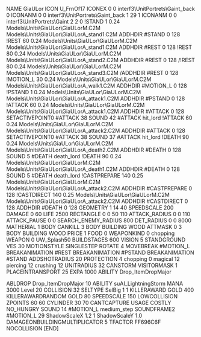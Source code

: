 NAME GiaULor
ICON U_FrnOf17
ICONEX 0 0 interf3\UnitPortrets\Gaint_back 0
ICONANM 0 0 interf3\UnitPortrets\Gaint_back 1 29 1
ICONANM 0 0 interf3\UnitPortrets\Gaint  2 2 0
!STAND          1 0.24  Models\Units\GiaULor\GiaULorM.C2M Models\Units\GiaULor\GiaULorA_stand1.C2M
ADDHDIR #STAND 0 128
!REST          60 0.24  Models\Units\GiaULor\GiaULorM.C2M Models\Units\GiaULor\GiaULorA_stand1.C2M
ADDHDIR #REST 0 128
!REST          80 0.24  Models\Units\GiaULor\GiaULorM.C2M Models\Units\GiaULor\GiaULorA_stand2.C2M
ADDHDIR #REST 0 128
/!REST          80 0.24  Models\Units\GiaULor\GiaULorM.C2M Models\Units\GiaULor\GiaULorA_stand3.C2M
/ADDHDIR #REST 0 128
!MOTION_L      30 0.24  Models\Units\GiaULor\GiaULorM.C2M Models\Units\GiaULor\GiaULorA_walk1.C2M
ADDHDIR #MOTION_L 0 128
!PSTAND        1  0.24  Models\Units\GiaULor\GiaULorM.C2M Models\Units\GiaULor\GiaULorA_attack1.C2M
ADDHDIR #PSTAND 0 128 
!ATTACK        60 0.24  Models\Units\GiaULor\GiaULorM.C2M Models\Units\GiaULor\GiaULorA_attack1.C2M
ADDHDIR #ATTACK 0 128
SETACTIVEPOINT0 #ATTACK 38
SOUND 42 #ATTACK hit_lord
!ATTACK        60 0.24  Models\Units\GiaULor\GiaULorM.C2M Models\Units\GiaULor\GiaULorA_attack2.C2M
ADDHDIR #ATTACK 0 128
SETACTIVEPOINT0 #ATTACK 38
SOUND 37 #ATTACK hit_lord
!DEATH         90 0.24  Models\Units\GiaULor\GiaULorM.C2M Models\Units\GiaULor\GiaULorA_death2.C2M
ADDHDIR #DEATH 0 128
SOUND 5 #DEATH death_lord
!DEATH         90 0.24  Models\Units\GiaULor\GiaULorM.C2M Models\Units\GiaULor\GiaULorA_death1.C2M
ADDHDIR #DEATH 0 128
SOUND 5 #DEATH death_lord
!CASTPREPARE   140  0.25 Models\Units\GiaULor\GiaULorM.C2M Models\Units\GiaULor\GiaULorA_attack2.C2M
ADDHDIR #CASTPREPARE 0 128
!CASTDIRECT    140  0.25 Models\Units\GiaULor\GiaULorM.C2M Models\Units\GiaULor\GiaULorA_attack2.C2M
ADDHDIR #CASTDIRECT 0 128
ADDHDIR #DEATH 0 128
GEOMETRY 1 14 40
SPEEDSCALE 200
DAMAGE   0 60
LIFE     2500
RECTANGLE 0 0 50 110
ATTACK_RADIUS 0 0 110
ATTACK_PAUSE 0 0
SEARCH_ENEMY_RADIUS 800
DET_RADIUS 0 0 8000
MATHERIAL 1 BODY
CANKILL 3 BODY BUILDING WOOD 
ATTMASK 0 3 BODY BUILDING WOOD
PRICE 1 FOOD 0
WEAPONKIND 0 chopping
WEAPON 0 UW_Splash50
BUILDSTAGES 600
VISION 5
STANDGROUND
VES 30
MOTIONSTYLE SINGLESTEP
ROTATE 4
MOVEBREAK #MOTION_L
BREAKANIMATION #REST
BREAKANIMATION #PSTAND
BREAKANIMATION #STAND
ADDSHOTRADIUS 20
PROTECTION 4 chopping 0 magical 12 piercing 12 crushing 12
UNITRADIUS 32
CANSTORM
VISITORMASK 1
PLACEINTRANSPORT 25
EXPA  1000
ABILITY Drop_ItemDropMajor

ABLDROP Drop_ItemDropMajor 10
ABILITY suAI_LightningStorm
MANA 3000
Level 20
COLLISION 32
SELTYPE SelBig 1 1
KILLERAWARD             GOLD 400
KILLERAWARDRANDOM       GOLD 80
SPEEDSCALE 150
LOWCOLLISION
ZPOINTS 60 60
CYLINDER 30 70
CANTCAPTURE
USAGE COSTLY
NO_HUNGRY
SOUND 14 #MOTION_L medium_step
SOUNDFRAME2 #MOTION_L 29
ShadowScaleX 1.2    1
ShadowScaleY 1.0
DAMAGEONBUILDINGMULTIPLICATOR 5
TFACTOR FF696C6F
NOCOLLISION
[END]
